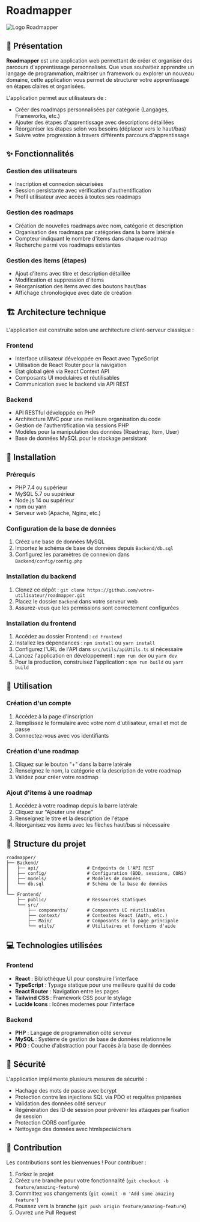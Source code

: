 # Roadmapper

![Logo Roadmapper](https://via.placeholder.com/200x80?text=Roadmapper)

## 📝 Présentation

**Roadmapper** est une application web permettant de créer et organiser des parcours d'apprentissage personnalisés. Que vous souhaitiez apprendre un langage de programmation, maîtriser un framework ou explorer un nouveau domaine, cette application vous permet de structurer votre apprentissage en étapes claires et organisées.

L'application permet aux utilisateurs de :
- Créer des roadmaps personnalisées par catégorie (Langages, Frameworks, etc.)
- Ajouter des étapes d'apprentissage avec descriptions détaillées
- Réorganiser les étapes selon vos besoins (déplacer vers le haut/bas)
- Suivre votre progression à travers différents parcours d'apprentissage

## ✨ Fonctionnalités

### Gestion des utilisateurs
- Inscription et connexion sécurisées
- Session persistante avec vérification d'authentification
- Profil utilisateur avec accès à toutes ses roadmaps

### Gestion des roadmaps
- Création de nouvelles roadmaps avec nom, catégorie et description
- Organisation des roadmaps par catégories dans la barre latérale
- Compteur indiquant le nombre d'items dans chaque roadmap
- Recherche parmi vos roadmaps existantes

### Gestion des items (étapes)
- Ajout d'items avec titre et description détaillée
- Modification et suppression d'items
- Réorganisation des items avec des boutons haut/bas
- Affichage chronologique avec date de création

## 🏗️ Architecture technique

L'application est construite selon une architecture client-serveur classique :

### Frontend
- Interface utilisateur développée en React avec TypeScript
- Utilisation de React Router pour la navigation
- État global géré via React Context API
- Composants UI modulaires et réutilisables
- Communication avec le backend via API REST

### Backend
- API RESTful développée en PHP
- Architecture MVC pour une meilleure organisation du code
- Gestion de l'authentification via sessions PHP
- Modèles pour la manipulation des données (Roadmap, Item, User)
- Base de données MySQL pour le stockage persistant

## 🔧 Installation

### Prérequis
- PHP 7.4 ou supérieur
- MySQL 5.7 ou supérieur
- Node.js 14 ou supérieur
- npm ou yarn
- Serveur web (Apache, Nginx, etc.)

### Configuration de la base de données
1. Créez une base de données MySQL
2. Importez le schéma de base de données depuis `Backend/db.sql`
3. Configurez les paramètres de connexion dans `Backend/config/config.php`

### Installation du backend
1. Clonez ce dépôt : `git clone https://github.com/votre-utilisateur/roadmapper.git`
2. Placez le dossier `Backend` dans votre serveur web
3. Assurez-vous que les permissions sont correctement configurées

### Installation du frontend
1. Accédez au dossier Frontend : `cd Frontend`
2. Installez les dépendances : `npm install` ou `yarn install`
3. Configurez l'URL de l'API dans `src/utils/apiUtils.ts` si nécessaire
4. Lancez l'application en développement : `npm run dev` ou `yarn dev`
5. Pour la production, construisez l'application : `npm run build` ou `yarn build`

## 🚀 Utilisation

### Création d'un compte
1. Accédez à la page d'inscription
2. Remplissez le formulaire avec votre nom d'utilisateur, email et mot de passe
3. Connectez-vous avec vos identifiants

### Création d'une roadmap
1. Cliquez sur le bouton "+" dans la barre latérale
2. Renseignez le nom, la catégorie et la description de votre roadmap
3. Validez pour créer votre roadmap

### Ajout d'items à une roadmap
1. Accédez à votre roadmap depuis la barre latérale
2. Cliquez sur "Ajouter une étape"
3. Renseignez le titre et la description de l'étape
4. Réorganisez vos items avec les flèches haut/bas si nécessaire

## 📂 Structure du projet

```
roadmapper/
├── Backend/
│   ├── api/                  # Endpoints de l'API REST
│   ├── config/               # Configuration (BDD, sessions, CORS)
│   ├── models/               # Modèles de données
│   └── db.sql                # Schéma de la base de données
│
└── Frontend/
    ├── public/               # Ressources statiques
    └── src/
        ├── components/       # Composants UI réutilisables
        ├── context/          # Contextes React (Auth, etc.)
        ├── Main/             # Composants de la page principale
        └── utils/            # Utilitaires et fonctions d'aide
```

## 💻 Technologies utilisées

### Frontend
- **React** : Bibliothèque UI pour construire l'interface
- **TypeScript** : Typage statique pour une meilleure qualité de code
- **React Router** : Navigation entre les pages
- **Tailwind CSS** : Framework CSS pour le stylage
- **Lucide Icons** : Icônes modernes pour l'interface

### Backend
- **PHP** : Langage de programmation côté serveur
- **MySQL** : Système de gestion de base de données relationnelle
- **PDO** : Couche d'abstraction pour l'accès à la base de données

## 🔐 Sécurité

L'application implémente plusieurs mesures de sécurité :
- Hachage des mots de passe avec bcrypt
- Protection contre les injections SQL via PDO et requêtes préparées
- Validation des données côté serveur
- Régénération des ID de session pour prévenir les attaques par fixation de session
- Protection CORS configurée
- Nettoyage des données avec htmlspecialchars

## 🤝 Contribution

Les contributions sont les bienvenues ! Pour contribuer :
1. Forkez le projet
2. Créez une branche pour votre fonctionnalité (`git checkout -b feature/amazing-feature`)
3. Committez vos changements (`git commit -m 'Add some amazing feature'`)
4. Poussez vers la branche (`git push origin feature/amazing-feature`)
5. Ouvrez une Pull Request
